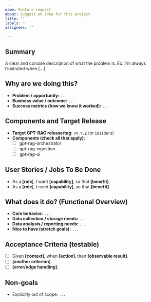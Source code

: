 ```yaml
---
name: Feature request
about: Suggest an idea for this project
title: ''
labels: ''
assignees: ''

---
```


## Summary
A clear and concise description of what the problem is. Ex. I'm always frustrated when [...]

## Why are we doing this?
- **Problem / opportunity:** `...`
- **Business value / outcome:** `...`
- **Success metrics (how we know it worked):** `...`

## Components and Target Release
- **Target GPT-RAG release/tag:** `vX.Y.Z` (or `insiders`)
- **Components (check all that apply):**
  - [ ] gpt-rag-orchestrator
  - [ ] gpt-rag-ingestion
  - [ ] gpt-rag-ui

## User Stories / Jobs To Be Done
- As a **[role]**, I want **[capability]**, so that **[benefit]**.
- As a **[role]**, I need **[capability]**, so that **[benefit]**.

## What does it do? (Functional Overview)
- **Core behavior:** `...`
- **Data collection / storage needs:** `...`
- **Data analysis / reporting needs:** `...`
- **Nice to have (stretch goals):** `...`

## Acceptance Criteria (testable)
- [ ] Given **[context]**, when **[action]**, then **[observable result]**.
- [ ] **[another criterion]**.
- [ ] **[error/edge handling]**.

## Non-goals
- Explicitly out of scope: `...`
